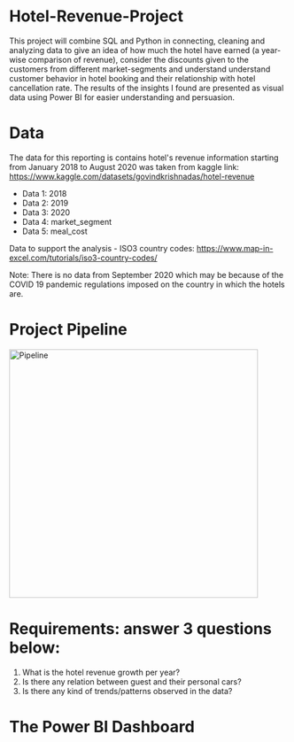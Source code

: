 # Hotel-Revenue-Project
This project will combine SQL and Python in connecting, cleaning and analyzing data to give an idea of how much the hotel have earned (a year-wise comparison of revenue), consider the discounts given to the customers from different market-segments and understand understand customer behavior in hotel booking and their relationship with hotel cancellation rate. The results of the insights I found are presented as visual data using Power BI for easier understanding and persuasion.
# Data
The data for this reporting is contains hotel's revenue information starting from January 2018 to August 2020 was taken from kaggle link: https://www.kaggle.com/datasets/govindkrishnadas/hotel-revenue
* Data 1: 2018
* Data 2: 2019
* Data 3: 2020
* Data 4: market_segment
* Data 5: meal_cost

Data to support the analysis - ISO3 country codes:
https://www.map-in-excel.com/tutorials/iso3-country-codes/

Note: There is no data from September 2020 which may be because of the COVID 19 pandemic regulations imposed on the country in which the hotels are. 

# Project Pipeline
<img width="449" alt="Pipeline" src="https://user-images.githubusercontent.com/122539964/226786026-b7b9f315-545e-402b-b5ba-e91ee9e8813e.png">





# Requirements: answer 3 questions below:
1) What is the hotel revenue growth per year?
3) Is there any relation between guest and their personal cars? 
4) Is there any kind of trends/patterns observed in the data?

# The Power BI Dashboard
